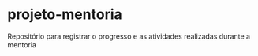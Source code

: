 # projeto-mentoria
Repositório para registrar o progresso e as atividades realizadas durante a mentoria
